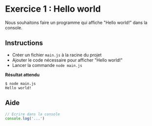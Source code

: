 # Exercice 1 : Hello world

Nous souhaitons faire un programme qui affiche "Hello world!" dans la console.

## Instructions

* Créer un fichier `main.js` à la racine du projet
* Ajouter le code nécessaire pour afficher "Hello world!"
* Lancer la commande `node main.js`

**Résultat attendu**

```
$ node main.js
Hello world!
```

## Aide

```js
// Ecrire dans la console
console.log('...')
```
